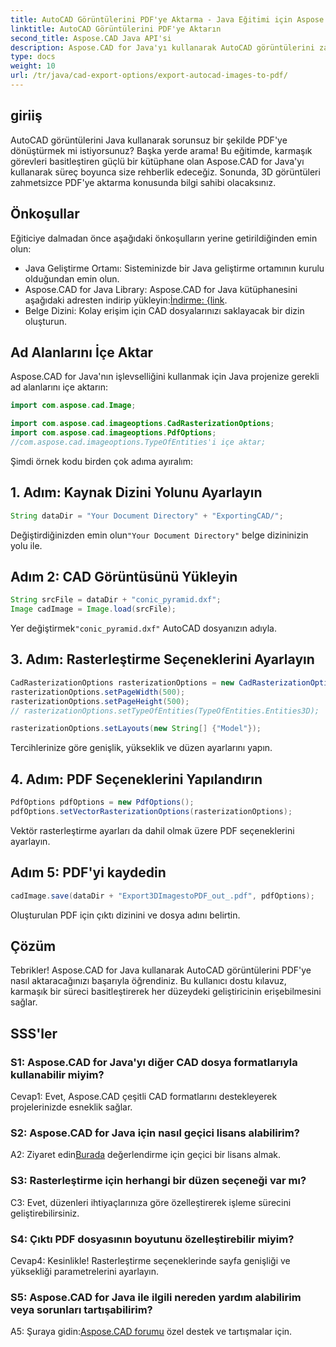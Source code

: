 ```yaml
---
title: AutoCAD Görüntülerini PDF'ye Aktarma - Java Eğitimi için Aspose.CAD
linktitle: AutoCAD Görüntülerini PDF'ye Aktarın
second_title: Aspose.CAD Java API'si
description: Aspose.CAD for Java'yı kullanarak AutoCAD görüntülerini zahmetsizce PDF'ye aktarın. Sorunsuz entegrasyon için adım adım kılavuzumuzu izleyin.
type: docs
weight: 10
url: /tr/java/cad-export-options/export-autocad-images-to-pdf/
---
```

## giriiş

AutoCAD görüntülerini Java kullanarak sorunsuz bir şekilde PDF'ye dönüştürmek mi istiyorsunuz? Başka yerde arama! Bu eğitimde, karmaşık görevleri basitleştiren güçlü bir kütüphane olan Aspose.CAD for Java'yı kullanarak süreç boyunca size rehberlik edeceğiz. Sonunda, 3D görüntüleri zahmetsizce PDF'ye aktarma konusunda bilgi sahibi olacaksınız.

## Önkoşullar

Eğiticiye dalmadan önce aşağıdaki önkoşulların yerine getirildiğinden emin olun:

- Java Geliştirme Ortamı: Sisteminizde bir Java geliştirme ortamının kurulu olduğundan emin olun.
-  Aspose.CAD for Java Library: Aspose.CAD for Java kütüphanesini aşağıdaki adresten indirip yükleyin:[İndirme: {link](https://releases.aspose.com/cad/java/).
- Belge Dizini: Kolay erişim için CAD dosyalarınızı saklayacak bir dizin oluşturun.

## Ad Alanlarını İçe Aktar

Aspose.CAD for Java'nın işlevselliğini kullanmak için Java projenize gerekli ad alanlarını içe aktarın:

```java
import com.aspose.cad.Image;

import com.aspose.cad.imageoptions.CadRasterizationOptions;
import com.aspose.cad.imageoptions.PdfOptions;
//com.aspose.cad.imageoptions.TypeOfEntities'i içe aktar;
```

Şimdi örnek kodu birden çok adıma ayıralım:

## 1. Adım: Kaynak Dizini Yolunu Ayarlayın

```java
String dataDir = "Your Document Directory" + "ExportingCAD/";
```

 Değiştirdiğinizden emin olun`"Your Document Directory"` belge dizininizin yolu ile.

## Adım 2: CAD Görüntüsünü Yükleyin

```java
String srcFile = dataDir + "conic_pyramid.dxf";
Image cadImage = Image.load(srcFile);
```

 Yer değiştirmek`"conic_pyramid.dxf"` AutoCAD dosyanızın adıyla.

## 3. Adım: Rasterleştirme Seçeneklerini Ayarlayın

```java
CadRasterizationOptions rasterizationOptions = new CadRasterizationOptions();
rasterizationOptions.setPageWidth(500);
rasterizationOptions.setPageHeight(500);
// rasterizationOptions.setTypeOfEntities(TypeOfEntities.Entities3D);

rasterizationOptions.setLayouts(new String[] {"Model"});
```

Tercihlerinize göre genişlik, yükseklik ve düzen ayarlarını yapın.

## 4. Adım: PDF Seçeneklerini Yapılandırın

```java
PdfOptions pdfOptions = new PdfOptions();
pdfOptions.setVectorRasterizationOptions(rasterizationOptions);
```

Vektör rasterleştirme ayarları da dahil olmak üzere PDF seçeneklerini ayarlayın.

## Adım 5: PDF'yi kaydedin

```java
cadImage.save(dataDir + "Export3DImagestoPDF_out_.pdf", pdfOptions);
```

Oluşturulan PDF için çıktı dizinini ve dosya adını belirtin.

## Çözüm

Tebrikler! Aspose.CAD for Java kullanarak AutoCAD görüntülerini PDF'ye nasıl aktaracağınızı başarıyla öğrendiniz. Bu kullanıcı dostu kılavuz, karmaşık bir süreci basitleştirerek her düzeydeki geliştiricinin erişebilmesini sağlar.

## SSS'ler

### S1: Aspose.CAD for Java'yı diğer CAD dosya formatlarıyla kullanabilir miyim?

Cevap1: Evet, Aspose.CAD çeşitli CAD formatlarını destekleyerek projelerinizde esneklik sağlar.

### S2: Aspose.CAD for Java için nasıl geçici lisans alabilirim?

 A2: Ziyaret edin[Burada](https://purchase.aspose.com/temporary-license/) değerlendirme için geçici bir lisans almak.

### S3: Rasterleştirme için herhangi bir düzen seçeneği var mı?

C3: Evet, düzenleri ihtiyaçlarınıza göre özelleştirerek işleme sürecini geliştirebilirsiniz.

### S4: Çıktı PDF dosyasının boyutunu özelleştirebilir miyim?

Cevap4: Kesinlikle! Rasterleştirme seçeneklerinde sayfa genişliği ve yüksekliği parametrelerini ayarlayın.

### S5: Aspose.CAD for Java ile ilgili nereden yardım alabilirim veya sorunları tartışabilirim?

 A5: Şuraya gidin:[Aspose.CAD forumu](https://forum.aspose.com/c/cad/19) özel destek ve tartışmalar için.